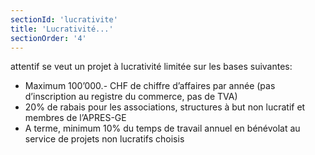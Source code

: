 ```yaml
---
sectionId: 'lucrativite'
title: 'Lucrativité...'
sectionOrder: '4'
---
```


<span class="attentif">attentif</span> se veut un projet à lucrativité limitée sur les bases suivantes:

  * Maximum 100’000.- CHF de chiffre d’affaires par année (pas d’inscription au registre du commerce, pas de TVA)
  * 20% de rabais pour les associations, structures à but non lucratif et membres de l’APRES-GE
  * A terme, minimum 10% du temps de travail annuel en bénévolat au service de projets non lucratifs choisis
